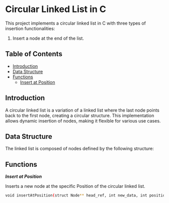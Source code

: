 # Circular Linked List in C

This project implements a circular linked list in C with three types of insertion functionalities:

1. Insert a node at the end of the list.

## Table of Contents

- [Introduction](#introduction)
- [Data Structure](#data-structure)
- [Functions](#functions)
  -  [Insert at Position](#insert-at-position)

## Introduction

A circular linked list is a variation of a linked list where the last node points back to the first node, creating a circular structure. This implementation allows dynamic insertion of nodes, making it flexible for various use cases.

## Data Structure

The linked list is composed of nodes defined by the following structure:

## Functions 

***Insert at Position***

Inserts a new node at the specific Position of the circular linked list.
```bash
void insertAtPosition(struct Node** head_ref, int new_data, int position);
```